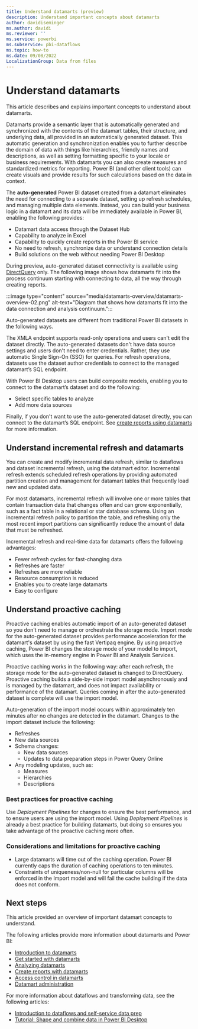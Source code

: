 ```yaml
---
title: Understand datamarts (preview)
description: Understand important concepts about datamarts
author: davidiseminger
ms.author: davidi
ms.reviewer: ''
ms.service: powerbi
ms.subservice: pbi-dataflows
ms.topic: how-to
ms.date: 09/08/2022
LocalizationGroup: Data from files
---
```

# Understand datamarts

This article describes and explains important concepts to understand about datamarts. 

Datamarts provide a semantic layer that is automatically generated and synchronized with the contents of the datamart tables, their structure, and underlying data, all provided in an automatically generated dataset. This automatic generation and synchronization enables you to further describe the domain of data with things like hierarchies, friendly names and descriptions, as well as setting formatting specific to your locale or business requirements. With datamarts you can also create measures and standardized metrics for reporting. Power BI (and other client tools) can create visuals and provide results for such calculations based on the data in context.

The **auto-generated** Power BI dataset created from a datamart eliminates the need for connecting to a separate dataset, setting up refresh schedules, and managing multiple data elements. Instead, you can build your business logic in a datamart and its data will be immediately available in Power BI, enabling the following provides:

* Datamart data access through the Dataset Hub
* Capability to analyze in Excel
* Capability to quickly create reports in the Power BI service
* No need to refresh, synchronize data or understand connection details
* Build solutions on the web without needing Power BI Desktop

During preview, auto-generated dataset connectivity is available using [DirectQuery](../../connect-data/desktop-directquery-about.md) only. The following image shows how datamarts fit into the process continuum starting with connecting to data, all the way through creating reports.

:::image type="content" source="media/datamarts-overview/datamarts-overview-02.png" alt-text="Diagram that shows how datamarts fit into the data connection and analysis continuum.":::

Auto-generated datasets are different from traditional Power BI datasets in the following ways.  

The XMLA endpoint supports read-only operations and users can't edit the dataset directly. 
The auto-generated datasets don't have data source settings and users don't need to enter credentials. Rather, they use automatic Single Sign-On (SSO) for queries. For refresh operations, datasets use the dataset author credentials to connect to the managed datamart’s SQL endpoint.

With Power BI Desktop users can build composite models, enabling you to connect to the datamart’s dataset and do the following:

* Select specific tables to analyze
* Add more data sources

Finally, if you don't want to use the auto-generated dataset directly, you can connect to the datamart’s SQL endpoint. See [create reports using datamarts](datamarts-create-reports.md) for more information.


## Understand incremental refresh and datamarts

You can create and modify incremental data refresh, similar to dataflows and dataset incremental refresh, using the datamart editor. Incremental refresh extends scheduled refresh operations by providing automated partition creation and management for datamart tables that frequently load new and updated data. 

For most datamarts, incremental refresh will involve one or more tables that contain transaction data that changes often and can grow exponentially, such as a fact table in a relational or star database schema. Using an incremental refresh policy to partition the table, and refreshing only the most recent import partitions can significantly reduce the amount of data that must be refreshed.

Incremental refresh and real-time data for datamarts offers the following advantages:
* Fewer refresh cycles for fast-changing data
* Refreshes are faster
* Refreshes are more reliable
* Resource consumption is reduced
* Enables you to create large datamarts
* Easy to configure


## Understand proactive caching

Proactive caching enables automatic import of an auto-generated dataset so you don't need to manage or orchestrate the storage mode. Import mode for the auto-generated dataset provides performance acceleration for the datamart's dataset by using the fast Vertipaq engine. By using proactive caching, Power BI changes the storage mode of your model to import, which uses the in-memory engine in Power BI and Analysis Services.

Proactive caching works in the following way: after each refresh, the storage mode for the auto-generated dataset is changed to DirectQuery. Proactive caching builds a side-by-side import model asynchronously and is managed by the datamart, and does not impact availability or performance of the datamart. Queries coming in after the auto-generated dataset is complete will use the import model.

Auto-generation of the import model occurs within approximately ten minutes after no changes are detected in the datamart. Changes to the import dataset include the following:

* Refreshes
* New data sources
* Schema changes:
    * New data sources
    * Updates to data preparation steps in Power Query Online
* Any modeling updates, such as:
    * Measures
    * Hierarchies
    * Descriptions

### Best practices for proactive caching

Use *Deployment Pipelines* for changes to ensure the best performance, and to ensure users are using the import model. Using *Deployment Pipelines* is already a best practice for building datamarts, but doing so ensures you take advantage of the proactive caching more often.

### Considerations and limitations for proactive caching

* Large datamarts will time out of the caching operation. Power BI currently caps the duration of caching operations to ten minutes.
* Constraints of uniqueness/non-null for particular columns will be enforced in the Import model and will fail the cache building if the data does not conform.


## Next steps
This article provided an overview of important datamart concepts to understand. 

The following articles provide more information about datamarts and Power BI:

* [Introduction to datamarts](datamarts-overview.md)
* [Get started with datamarts](datamarts-get-started.md)
* [Analyzing datamarts](datamarts-analyze.md)
* [Create reports with datamarts](datamarts-create-reports.md)
* [Access control in datamarts](datamarts-access-control.md)
* [Datamart administration](datamarts-administration.md)

For more information about dataflows and transforming data, see the following articles:
* [Introduction to dataflows and self-service data prep](../dataflows/dataflows-introduction-self-service.md)
* [Tutorial: Shape and combine data in Power BI Desktop](../../connect-data/desktop-shape-and-combine-data.md)

